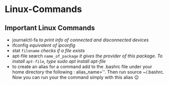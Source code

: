 # Linux-Commands


## Important Linux Commands

* journalctl-fa  *to print info of connected and disconnected devices*
* ifconfig  *equivalent of ipconfig*
* stat `filename` *checks if a file exists*
* apt-file search `name_of_package` *it gives the provider of this package. To install `apt-file`, type sudo apt install apt-file*
* to create an alias for a command add to the .bashrc file under your home directory the following :
alias_name='<command>'. Then run source ~/.bashrc. Now you can run your the command simply with this alias :wink:
